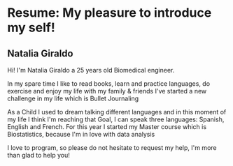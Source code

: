 # Resume: My pleasure to introduce my self!

## Natalia Giraldo

Hi! I'm Natalia Giraldo a 25 years old Biomedical engineer. <p>
In my spare time I like to read books, learn and practice languages, do exercise and enjoy my life with my family & friends
I've started a new challenge in my life which is Bullet Journaling <p>
As a Child I used to dream talking different languages and in this moment of my life I think I'm reaching that Goal, I can speak three languages: Spanish, English and French. 
For this year I started my Master course which is Biostatistics, because I'm in love with data analysis <p>

I love to program, so please do not hesitate to request my help, I'm more than glad to help you!
